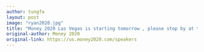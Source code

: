 ```yaml
---
author: tungfa
layout: post
image: "ryan2020.jpg"
title: "Money 2020 Las Vegas is starting tomorrow , please stop by at the Dash Booth anytime, see you then"
original-author: Money 2020
original-link: https://us.money2020.com/speakers
---
```


